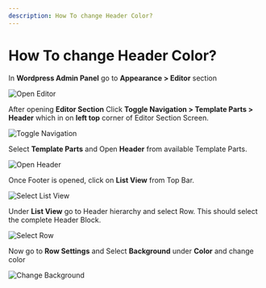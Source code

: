 ```yaml
---
description: How To change Header Color?
---
```


# How To change Header Color?

In **Wordpress Admin Panel** go to **Appearance > Editor** section

![Open Editor](/img/tutorial/chc1OpenEditor.png)

After opening **Editor Section** Click **Toggle Navigation > Template Parts > Header** which in on **left top** corner of Editor Section Screen.

![Toggle Navigation](/img/tutorial/chc2toggleNavigation.png)

Select **Template Parts** and Open **Header** from available Template Parts.

![Open Header](/img/tutorial/chc3openHeader.png)

Once Footer is opened, click on **List View** from Top Bar.

![Select List View](/img/tutorial/chc4SelectListView.png)

Under **List View** go to Header hierarchy and select Row. This should select the complete Header Block.

![Select Row](/img/tutorial/chc5SelectRow.png)

Now go to **Row Settings** and Select **Background** under **Color** and change color

![Change Background](/img/tutorial/chc6changeBackground.png)
